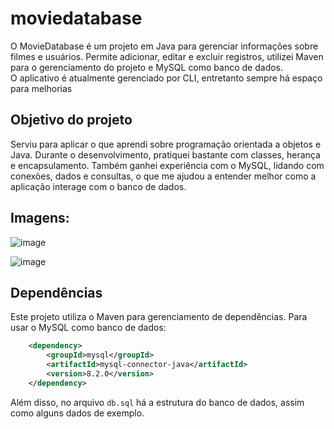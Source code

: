 # moviedatabase
O MovieDatabase é um projeto em Java para gerenciar informações sobre filmes e usuários. Permite adicionar, editar e excluir registros, utilizei Maven para o gerenciamento do projeto e MySQL como banco de dados.<br>
O aplicativo é atualmente gerenciado por CLI, entretanto sempre há espaço para melhorias<br>
## Objetivo do projeto
 Serviu para aplicar o que aprendi sobre programação orientada a objetos e Java. Durante o desenvolvimento, pratiquei bastante com classes, herança e encapsulamento. Também ganhei experiência com o MySQL, lidando com conexões, dados e consultas, o que me ajudou a entender melhor como a aplicação interage com o banco de dados.
 ## Imagens:
 
![image](https://github.com/user-attachments/assets/34b26878-3f42-4001-b6c8-07020f0aa2d9)

![image](https://github.com/user-attachments/assets/9d48de1d-431f-4820-b50a-a60cdf943a23)

## Dependências
Este projeto utiliza o Maven para gerenciamento de dependências. Para usar o MySQL como banco de dados:
```xml
    <dependency>
        <groupId>mysql</groupId>
        <artifactId>mysql-connector-java</artifactId>
        <version>8.2.0</version>
    </dependency>
```
Além disso, no arquivo ``db.sql`` há a estrutura do banco de dados, assim como alguns dados de exemplo.
